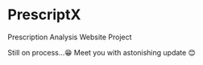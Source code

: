 # PrescriptX
Prescription Analysis Website Project

Still on process...😁
Meet you with astonishing update 😊
